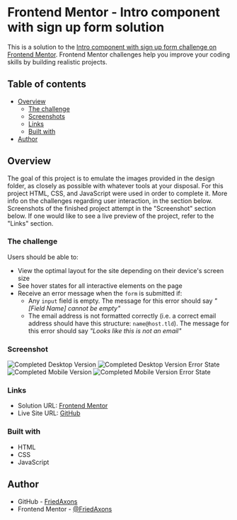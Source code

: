 # Frontend Mentor - Intro component with sign up form solution

This is a solution to the [Intro component with sign up form challenge on Frontend Mentor](https://www.frontendmentor.io/challenges/intro-component-with-signup-form-5cf91bd49edda32581d28fd1). Frontend Mentor challenges help you improve your coding skills by building realistic projects.

## Table of contents

- [Overview](#overview)
  - [The challenge](#the-challenge)
  - [Screenshots](#screenshot)
  - [Links](#links)
  - [Built with](#built-with)
- [Author](#author)

## Overview

The goal of this project is to emulate the images provided in the design folder, as closely as possible with whatever tools at your disposal.
For this project HTML, CSS, and JavaScript were used in order to complete it. More info on the challenges regarding user interaction, in the section below.
Screenshots of the finished project attempt in the "Screenshot" section below. If one would like to see a live preview of the project, refer to the "Links"
section.

### The challenge

Users should be able to:

- View the optimal layout for the site depending on their device's screen size
- See hover states for all interactive elements on the page
- Receive an error message when the `form` is submitted if:
  - Any `input` field is empty. The message for this error should say *"[Field Name] cannot be empty"*
  - The email address is not formatted correctly (i.e. a correct email address should have this structure: `name@host.tld`). The message for this error should say *"Looks like this is not an email"*

### Screenshot

![Completed Desktop Version]()
![Completed Desktop Version Error State]()
![Completed Mobile Version]()
![Completed Mobile Version Error State]()

### Links

- Solution URL: [Frontend Mentor](https://your-solution-url.com)
- Live Site URL: [GitHub](https://your-live-site-url.com)

### Built with

- HTML
- CSS
- JavaScript

## Author

- GitHub - [FriedAxons](https://www.github.com/FriedAxons)
- Frontend Mentor - [@FriedAxons](https://www.frontendmentor.io/profile/FriedAxons)
